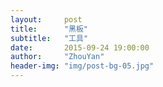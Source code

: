```yaml
---
layout:     post
title:      "黑板"
subtitle:   "工具"
date:       2015-09-24 19:00:00
author:     "ZhouYan"
header-img: "img/post-bg-05.jpg"
---
```


    
